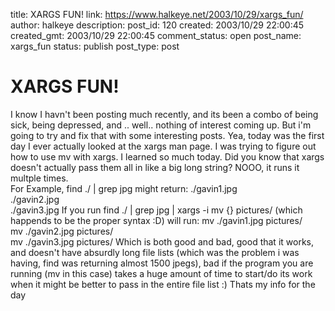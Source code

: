 title: XARGS FUN!
link: https://www.halkeye.net/2003/10/29/xargs_fun/
author: halkeye
description: 
post_id: 120
created: 2003/10/29 22:00:45
created_gmt: 2003/10/29 22:00:45
comment_status: open
post_name: xargs_fun
status: publish
post_type: post

# XARGS FUN!

I know I havn't been posting much recently, and its been a combo of being sick, being depressed, and .. well.. nothing of interest coming up. But i'm going to try and fix that with some interesting posts. Yea, today was the first day I ever actually looked at the xargs man page. I was trying to figure out how to use mv with xargs. I learned so much today. Did you know that xargs doesn't actually pass them all in like a big long string? NOOO, it runs it multple times.  
For Example, find ./ | grep jpg might return: ./gavin1.jpg  
./gavin2.jpg  
./gavin3.jpg If you run find ./ | grep jpg | xargs -i mv {} pictures/ (which happends to be the proper syntax :D) will run: mv ./gavin1.jpg pictures/  
mv ./gavin2.jpg pictures/  
mv ./gavin3.jpg pictures/ Which is both good and bad, good that it works, and doesn't have absurdly long file lists (which was the problem i was having, find was returning almost 1500 jpegs), bad if the program you are running (mv in this case) takes a huge amount of time to start/do its work when it might be better to pass in the entire file list :) Thats my info for the day